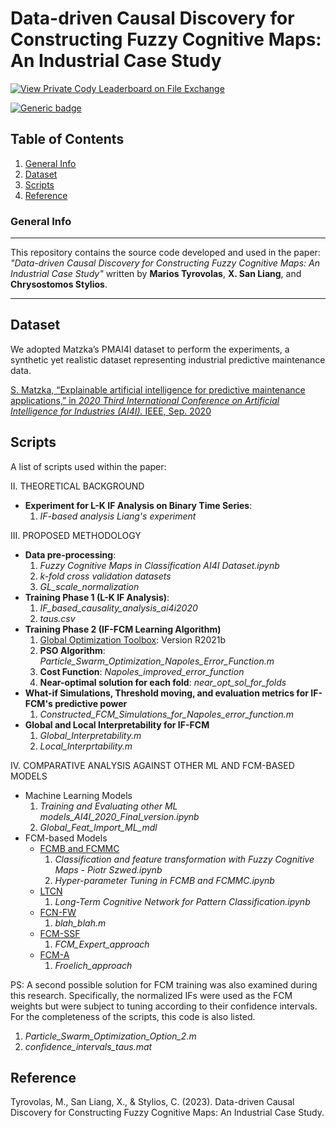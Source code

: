 # Data-driven Causal Discovery for Constructing Fuzzy Cognitive Maps: An Industrial Case Study
[![View Private Cody Leaderboard on File Exchange](https://www.mathworks.com/matlabcentral/images/matlab-file-exchange.svg)](https://www.mathworks.com/matlabcentral/fileexchange/70197-private-cody-leaderboard)

[![Generic badge](https://img.shields.io/badge/Python-Powered-<COLOR>.svg)](https://www.python.org/)


## Table of Contents
1. [General Info](#general-info)
2. [Dataset](#dataset)
3. [Scripts](#scripts)
4. [Reference](#reference)

### General Info
***
This repository contains the source code developed and used in the paper: *"Data-driven Causal Discovery for Constructing Fuzzy Cognitive Maps: An Industrial Case Study"* written by **Marios Tyrovolas**, **X. San Liang**, and **Chrysostomos Stylios**. 
***

## Dataset

We adopted Matzka’s PMAI4I dataset to perform the experiments, a synthetic yet realistic dataset representing industrial predictive maintenance data.

[S. Matzka, “Explainable artificial intelligence for predictive maintenance applications,” in *2020 Third International Conference on Artificial Intelligence for Industries (AI4I).* IEEE, Sep. 2020](https://ieeexplore.ieee.org/document/9253083)
 

## Scripts

A list of scripts used within the paper:

II. THEORETICAL BACKGROUND

* **Experiment for L-K IF Analysis on Binary Time Series**: 
  1. *IF-based analysis Liang's experiment*

III. PROPOSED METHODOLOGY

* **Data pre-processing**: 
  1. *Fuzzy Cognitive Maps in Classification AI4I Dataset.ipynb*
  2. *k-fold cross validation datasets*
  3. *GL_scale_normalization* 
* **Training Phase 1 (L-K IF Analysis)**:
  1. *IF_based_causality_analysis_ai4i2020* 
  2. *taus.csv*
* **Training Phase 2 (IF-FCM Learning Algorithm)**
  1. [Global Optimization Toolbox](https://www.mathworks.com/products/global-optimization.html): Version R2021b
  2. **PSO Algorithm**: *Particle_Swarm_Optimization_Napoles_Error_Function.m*
  3. **Cost Function**: *Napoles_improved_error_function*
  4. **Near-optimal solution for each fold**: *near_opt_sol_for_folds*
* **What-if Simulations, Threshold moving, and evaluation metrics for IF-FCM's predictive power**
  1. *Constructed_FCM_Simulations_for_Napoles_error_function.m*
* **Global and Local Interpretability for IF-FCM**
  1. *Global_Interpretability.m*
  2. *Local_Interprtability.m*

IV. COMPARATIVE ANALYSIS AGAINST OTHER ML AND FCM-BASED MODELS
  
   * Machine Learning Models
     1. *Training and Evaluating other ML models_AI4I_2020_Final_version.ipynb*
     2. *Global_Feat_Import_ML_mdl*
  * FCM-based Models      
    * [FCMB and FCMMC](https://github.com/pszwed-ai/fcm_classifier_transformer)
      1. *Classification and feature transformation with Fuzzy Cognitive Maps - Piotr Szwed.ipynb*
      2. *Hyper-parameter Tuning in FCMB and FCMMC.ipynb*
    * [LTCN](https://github.com/gnapoles/ltcn-classifier)
      1. *Long-Term Cognitive Network for Pattern Classification.ipynb*
    * [FCN-FW](https://www.sciencedirect.com/science/article/pii/S1568494621003380)
      1. *blah_blah.m*
    * [FCM-SSF](https://sites.google.com/view/fcm-expert?pli=1)
      1. *FCM_Expert_approach*
    * [FCM-A](https://www.sciencedirect.com/science/article/pii/S0925231216315703)
      1. *Froelich_approach*


PS: A second possible solution for FCM training was also examined during this research. Specifically, the normalized IFs were used as the FCM weights but were subject to tuning according to their confidence intervals. For the completeness of the scripts, this code is also listed.
1. *Particle_Swarm_Optimization_Option_2.m*
2. *confidence_intervals_taus.mat*

## Reference

Tyrovolas, M., San Liang, X., & Stylios, C. (2023). Data-driven Causal Discovery for Constructing Fuzzy Cognitive Maps: An Industrial Case Study.
